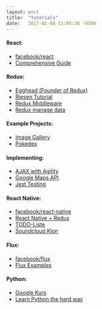 ```yaml
--- 
layout: post 
title:  "Tutorials" 
date:   2017-02-08 11:05:36 -0500  
---
```


<div>
<h4>React:</h4>
<ul>
  <li><a href='https://facebook.github.io/react/'>facebook/react</a></li>

  <li><a href='https://tylermcginnis.com/reactjs-tutorial-a-comprehensive-guide-to-building-apps-with-react/'>Comprehensive Guide</a></li>
</ul>
</div>

<div>
<h4>Redux:</h4>
<ul>
  <li><a href='https://egghead.io/courses/getting-started-with-redux'>Egghead (Founder of Redux)</a></li>

  <li><a href='http://teropa.info/blog/2015/09/10/full-stack-redux-tutorial.html'>Riesen Tutorial</a></li>

  <li><a href='https://www.codementor.io/vkarpov/beginner-s-guide-to-redux-middleware-du107uyud'>Redux Middleware</a></li>

  <li><a href='https://www.codementor.io/vijayst/react-app-with-redux-to-manage-data-flows-du10884g9'>Redux manage data</a></li>
</ul>
</div>

<div>
<h4>Example Projects:</h4>
<ul>
  <li><a href='https://www.codementor.io/christiannwamba/build-a-react-image-gallery-with-cloudinary-xh1cekno3'>Image Gallery</a></li>

  <li><a href='https://www.codementor.io/bhargavponnapalli/building-a-pokedex-with-react-1-gdxwr8wee'>Pokedex</a></li>
</ul>
</div>

<div>
<h4>Implementing:</h4>
<ul>
  <li><a href='https://www.codementor.io/rowland/handling-ajax-in-your-react-application-with-agility-0-du10866vz'>AJAX with Agility</a></li>

  <li><a href='https://www.codementor.io/thomastuts/integrate-google-maps-api-react-refs-du10842zd'>Google Maps API</a></li>

  <li><a href='https://www.codementor.io/pkodmad/dom-testing-react-application-jest-k4ll4f8sd'>Jest Testing</a></li>
</ul>
</div>

<div>
<h4>React Native:</h4>
<ul>
  <li><a href='http://facebook.github.io/react-native/'>facebook/react-native</a></li>

  <li><a href='http://www.reactnative.com/getting-started-with-react-native-and-redux/'>React Native + Redux</a></li>

  <li><a href='http://blog.thebakery.io/todomvc-with-react-native-and-redux/'>TODO-Liste</a></li>

  <li><a href='https://wiredcraft.com/blog/native-soundcloud-android-app/'>Soundcloud Klon</a></li>
</ul>
</div>

<div>
<h4>Flux:</h4>
<ul>
  <li><a href='https://facebook.github.io/flux/'>facebook/flux</a></li>

  <li><a href='https://github.com/facebook/flux/tree/master/examples'>Flux Examples</a></li>
</ul>  
</div>

<div>
<h4>Python:</h4>
<ul>
  <li><a href='https://developers.google.com/edu/python/'>Google Kurs</a></li>
  <li><a href='https://learnpythonthehardway.org/book/'>Learn Python the hard way</a></li>
</ul>
</div>
